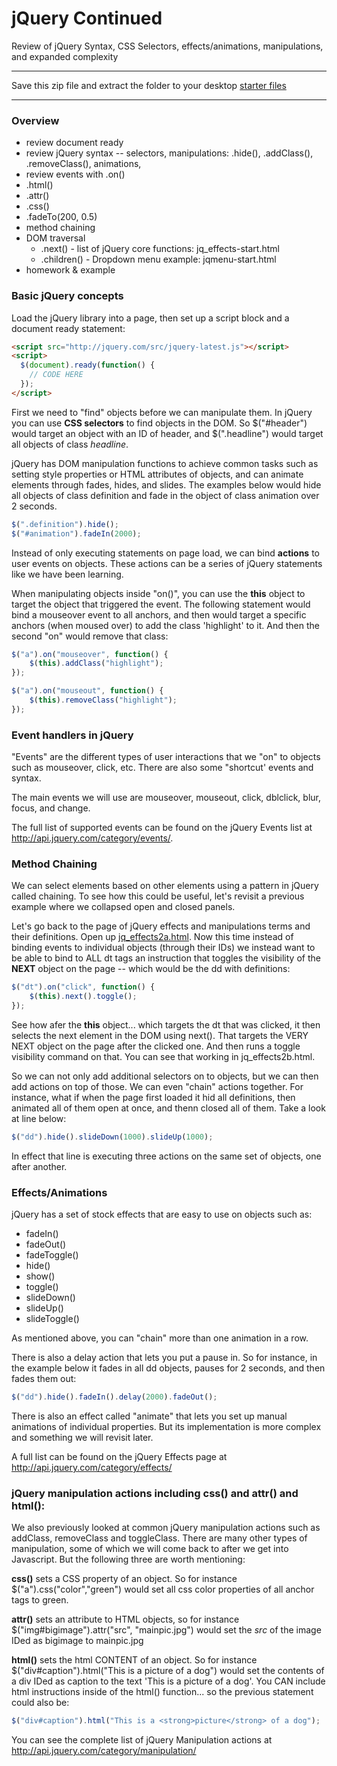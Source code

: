 jQuery Continued
================

Review of jQuery Syntax, CSS Selectors, effects/animations, manipulations, and expanded complexity

******************
Save this zip file and extract the folder to your desktop
[starter files](http://itpwebdev.usc.edu/starters/301/jquery-continued.zip)
******************

### Overview

* review document ready
* review jQuery syntax -- selectors, manipulations: .hide(), .addClass(), .removeClass(), animations, 
* review events with .on()
* .html()
* .attr()
* .css()
* .fadeTo(200, 0.5)
* method chaining
* DOM traversal
	* .next() - list of jQuery core functions: jq_effects-start.html
	* .children() - Dropdown menu example: jqmenu-start.html
* homework & example

### Basic jQuery concepts

Load the jQuery library into a page, then set up a script block and a document ready statement:

```html
<script src="http://jquery.com/src/jquery-latest.js"></script>
<script>
  $(document).ready(function() {
  	// CODE HERE
  });
</script>
```

First we need to "find" objects before we can manipulate them. In jQuery you can use __CSS selectors__ to find objects in the DOM. So $("#header") would target an object with an ID of header, and $(".headline") would target all objects of class _headline_. 
 
jQuery has DOM manipulation functions to achieve common tasks such as setting style properties or HTML attributes of objects, and can animate elements through fades, hides, and slides. The examples below would hide all objects of class definition and fade in the object of class animation over 2 seconds.

```js
$(".definition").hide();
$("#animation").fadeIn(2000);  
```
 	
Instead of only executing statements on page load, we can bind __actions__ to user events on objects. These actions can be a series of jQuery statements like we have been learning.
 
When manipulating objects inside "on()", you can use the __this__ object to target the object that triggered the event. The following statement would bind a mouseover event to all anchors, and then would target a specific anchors (when moused over) to add the class 'highlight' to it. And then the second "on" would remove that class:
   
```js
$("a").on("mouseover", function() {
	$(this).addClass("highlight");
});

$("a").on("mouseout", function() {
	$(this).removeClass("highlight");
});
```
 
### Event handlers in jQuery

"Events" are the different types of user interactions that we "on" to objects such as mouseover, click, etc. There are also some "shortcut' events and syntax.

The main events we will use are mouseover, mouseout, click, dblclick, blur, focus, and change.

The full list of supported events can be found on the jQuery Events list at http://api.jquery.com/category/events/.


### Method Chaining

We can select elements based on other elements using a pattern in jQuery called chaining. To see how this could be useful, let's revisit a previous example where we collapsed open and closed panels.

Let's go back to the page of jQuery effects and manipulations terms and their definitions. Open up [jq_effects2a.html](http://webdev.usc.edu/itp301/lecture_examples/jq_effects2a.html). Now this time instead of binding events to individual objects (through their IDs) we instead want to be able to bind to ALL dt tags an instruction that toggles the visibility of the __NEXT__ object on the page -- which would be the dd with definitions:

```js
$("dt").on("click", function() {
	$(this).next().toggle();
});
```
See how afer the __this__ object... which targets the dt that was clicked, it then selects the next element in the DOM using next(). That targets the VERY NEXT object on the page after the clicked one. And then runs a toggle visibility command on that. You can see that working in jq_effects2b.html.

So we can not only add additional selectors on to objects, but we can then add actions on top of those. We can even "chain" actions together. For instance, what if when the page first loaded it hid all definitions, then animated all of them open at once, and thenn closed all of them. Take a look at line below:

```js
$("dd").hide().slideDown(1000).slideUp(1000);
```
	
In effect that line is executing three actions on the same set of objects, one after another.

 
### Effects/Animations

jQuery has a set of stock effects that are easy to use on objects such as:

* fadeIn()
* fadeOut()
* fadeToggle()
* hide()
* show()
* toggle()
* slideDown()
* slideUp()
* slideToggle()

As mentioned above, you can "chain" more than one animation in a row.

There is also a delay action that lets you put a pause in. So for instance, in the example below it fades in all dd objects, pauses for 2 seconds, and then fades them out:

```js
$("dd").hide().fadeIn().delay(2000).fadeOut();
```
	
There is also an effect called "animate" that lets you set up manual animations of individual properties. But its implementation is more complex and something we will revisit later.

A full list can be found on the jQuery Effects page at http://api.jquery.com/category/effects/

 
### jQuery manipulation actions including css() and attr() and html():

We also previously looked at common jQuery manipulation actions such as addClass, removeClass and toggleClass. There are many other types of manipulation, some of which we will come back to after we get into Javascript. But the following three are worth mentioning:

__css()__ sets a CSS property of an object. So for instance $("a").css("color","green") would set all css color properties of all anchor tags to green.
 
__attr()__ sets an attribute to HTML objects, so for instance $("img#bigimage").attr("src", "mainpic.jpg") would set the _src_ of the image IDed as bigimage to mainpic.jpg
 
__html()__ sets the html CONTENT of an object. So for instance $("div#caption").html("This is a picture of a dog") would set the contents of a div IDed as caption to the text 'This is a picture of a dog'. You CAN include html instructions inside of the html() function... so the previous statement could also be:

```js
$("div#caption").html("This is a <strong>picture</strong> of a dog");
```

You can see the complete list of jQuery Manipulation actions at http://api.jquery.com/category/manipulation/

